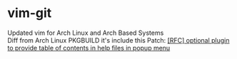# vim-git
Updated vim for Arch Linux and Arch Based Systems
<br> Diff from Arch Linux PKGBUILD it's include this Patch: <a href="https://github.com/vim/vim/pull/10446">[RFC] optional plugin to provide table of contents in help files in popup menu</a>